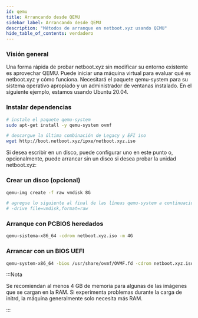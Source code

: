```yaml
---
id: qemu
title: Arrancando desde QEMU
sidebar_label: Arrancando desde QEMU
description: "Métodos de arranque en netboot.xyz usando QEMU"
hide_table_of_contents: verdadero
---
```


### Visión general

Una forma rápida de probar netboot.xyz sin modificar su entorno existente es aprovechar QEMU.  Puede iniciar una máquina virtual para evaluar qué es netboot.xyz y cómo funciona.  Necesitará el paquete qemu-system para su sistema operativo apropiado y un administrador de ventanas instalado.  En el siguiente ejemplo, estamos usando Ubuntu 20.04.

### Instalar dependencias

```bash
# instale el paquete qemu-system
sudo apt-get install -y qemu-system ovmf

# descargue la última combinación de Legacy y EFI iso
wget http://boot.netboot.xyz/ipxe/netboot.xyz.iso
```

Si desea escribir en un disco, puede configurar uno en este punto o, opcionalmente, puede arrancar sin un disco si desea probar la unidad netboot.xyz:

### Crear un disco (opcional)

```bash
qemu-img create -f raw vmdisk 8G

# agregue lo siguiente al final de las líneas qemu-system a continuación si desea agregar un disco para escribir:
# -drive file=vmdisk,format=raw
```

### Arranque con PCBIOS heredados

```bash
qemu-sistema-x86_64 -cdrom netboot.xyz.iso -m 4G
```

### Arrancar con un BIOS UEFI

```bash
qemu-system-x86_64 -bios /usr/share/ovmf/OVMF.fd -cdrom netboot.xyz.iso -m 4G
```

:::Nota

Se recomiendan al menos 4 GB de memoria para algunas de las imágenes que se cargan en la RAM.  Si experimenta problemas durante la carga de initrd, la máquina generalmente solo necesita más RAM.

:::
